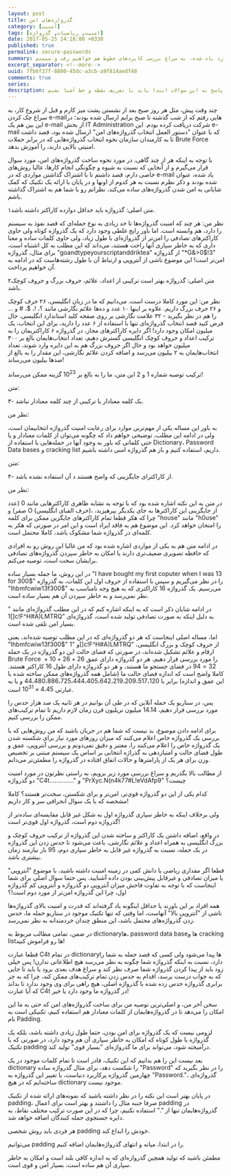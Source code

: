 ```yaml
---
layout: post
title: گذروازه‌های امن
category: [امنیت]
tags: [امنیت, ریاضیات, گذرواژه]
date: 2017-05-25 14:18:00 +0330
published: true
permalink: secure-passwords
summary: شاید وقتی برای اولین بار به برنامه نویسی بازی‌های کامپیوتری فکر کنیم احتمالا مهم‌ترین سوال برامون اینکه کامپیوتر به چه طریق همه اشیا رو در محل درستشون قرار می‌دهد؟ یا اشیا چگونه توسط کامپیوتر جابجا می‌شن؟ برای پاسخ به این سوالات ابتدا باید به سراغ تعریف نقطه و نحوه قرارگیری اشیا در فضاهای دو بعدی و سه بعدی برویم، دستگاه‌های مختصاتی را بررسی کنیم و سپس به سراغ تعریف خط و بردار بپردازیم. در این پست ضمن بررسی موارد یاد شده، به سراغ بررسی کابردهای خطوط هم خواهیم رفت و سیستم line-line collision detection را هم با هم بررسی خواهیم کرد.
excerpt_separator: <!--more--> 
uuid: 7fb6f37f-8800-45dc-a3cb-a9f814aedf48
comments: true
series:
description: شاید وقتی برای اولین بار به برنامه نویسی بازی‌های کامپیوتری فکر کنیم احتمالا مهم‌ترین سوال برامون اینکه کامپیوتر به چه طریق همه اشیا رو در محل درستشون قرار می‌دهد؟ یا اشیا چگونه توسط کامپیوتر جابجا می‌شن؟ برای پاسخ به این سوالات ابتدا باید با تعریف نقطه و خط آشنا بشیم.
---
```

چند وقت پیش، مثل هر روز صبح بعد از نشستن پشت میز کارم و قبل از شروع کار، به سراغ چک کردن e-mailهایی رفتم که از شب گذشته تا صبح برایم ارسال شده بودند؛ در این بین هم یک e-mail از بخش IT Administration شرکت دریافت کرده بودم.
این e-mail که با عنوان "دستور العمل انتخاب گذرواژه‌های امن" ارسال شده بود، قصد داشت تا به کارمندان سازمان نحوه انتخاب گذرواژه‌هایی که در برابر حملات Brute Force امنیتی بالایی دارند، را آموزش بدهد.

با توجه به اینکه هر از چند گاهی، در مورد نحوه ساخت گذرواژه‌های امن، مورد سوال قرار می‌گیرم و از آنجایی که نسبت به شیوه و چگونگی انجام کارها، غالبا روش‌های خاصی دارم، قصد داشتم تا با اشتراک گذاشتن مواردی که در e-mail یاد شده، عنوان شده بودند و ذکر نظرم نسبت به هر کدوم از اونها و در پایان با ارائه یک تکنیک که کمک شایانی به امن‌ شدن گذرواژه‌های ساده می‌کند، نظراتم رو با شما هم به اشتراک گذاشته باشم.


<span class="number-box">۱</span><span class="font-color-white">متن اصلی:</span> گذرواژه باید حداقل دوازده کاراکتر داشته باشد.

<span class="font-color-white">نظر من:</span> هر چند که امنیت گذرواژه‌ها تا حد زیادی به نوع حمله‌ای که قصد نفوذ به سیستم را دارد، هم وابسته است. اما باور رایج غلطی وجود دارد که یک گذرواژه کوتاه ولی حاوی کاراکترهای تصادفی را امن‌تر از گذرواژه‌ای با طول زیاد، ولی حاوی کلمات ساده و معنا داری که به خاطر سپاری آنها راحت هستند، می‌داند که این مطلب به کل اشتباه است، برای مثال، گذرواژه &quot;goandtypeyourscriptanddriktea&quot; از گذرواژه &quot;*G&>0$!3&quot; امن‌تر است! این موضوع ناشی از آنتروپی و ارتباط آن با طول رشته‌هاست که در ادامه به آن خواهیم پرداخت.


<span class="number-box">۲</span><span class="font-color-white">متن اصلی:</span> گذرواژه بهتر است ترکیبی از اعداد، علائم، حروف بزرگ و حروف کوچک باشد.

<span class="font-color-white">نظر من:</span> این مورد کاملا درست است. می‌دانیم که ما در زبان انگلیسی، ۲۶ حرف کوچک و ۲۶ حرف بزرگ داریم. علاوه بر اینها ۱۰ عدد و ده‌ها علائم نگارشی مانند ؟، !، $، # و ... را هم در نظر بگیرید - ۳۲ علامت نگارشی بر روی صفحه کلید استاندارد انگلیسی. حال فرض کنید قصد انتخاب گذرواژه‌ای تنها با استفاده از ۶ عدد را دارید، برای این انتخاب، یک میلیون امکان وجود دارد! اگر دایره کاراکترهای مجاز، در گذرواژه ۶ کاراکتریمان را به ترکیب اعداد و حروف کوچک انگلیسی گسترش دهیم، تعداد انتخاب‌هایمان بالغ بر ۳۰۰ میلیون خواهد بود و حال اگر حروف بزرگ هم به این دایره وارد شوند، تعداد انتخاب‌هایمان به ۲ بیلیون می‌رسد و اضافه کردن علائم نگارشی، این مقدار را به بالغ از صدها بیلیون می‌رساند!

ترکیب توصیه شماره 1 و 2 این متن، ما را به بالغ بر $10^23$ گزینه ممکن می‌رساند!

متن:

۳- یک کلمه معنادار یا ترکیبی از چند کلمه معنادار نباشد.

نظر من:

به باور این مساله یکی از مهم‌ترین موارد برای رعایت امنیت گذرواژه انتخابیمان است، ولی در ادامه این مطلب، توضیحی خواهم داد که چگونه می‌توان از کلمات معنادار و یا حتی کلماتی که باور به وجود آنها در حمله‌هایی با استفاده از Dictionary، Password Data bases و cracking list داریم، استفاده کنیم و باز هم گذرواژه امنی داشته باشیم.

متن:

۴- از کاراکترای جایگزینی که واضح هستند د آن استفاده نشده باشد.

نظر من:

در متن به این نکته اشاره شده بود که با توجه به تشابه ظاهری کاراکترهایی مانند 0 (عدد صفر) و O (حرف الفبای انگلیسی)، از جایگزینی این کاراکترها به جای یکدیگر بپرهیزید، چرا که هکر قطعا تمام کاراکترهای جایگزین ممکن برای کلمه "house" مانند "h0use" را امتحان خواهد کرد. این موضوع هم به فاقد ایراد است و این امر در صورتی که هکر به کلمه‌ای در گذرواژه شما مشکوک باشد، کاملا محتمل است.

در ادامه متن هم به یکی از مواردی اشاره شده بود که من غالبا این روش رو به افرادی که حافظه تصویری ضعیف‌تری دارند یا امکان به خاطر سپردن گذرواژه‌های تصادفی برایشان سخت  است، توصیه می‌کنم.

در این روش، ما جمله بسیار ساده "I have bought my first coputer when I was 13 for 300\$" را در نظر می‌گیریم و سپس با استفاده از حروف اول این کلمات، به گذرواژه "Ihbmfcwiw13f300\$" می‌رسیم. یک گذرواژه 16 کاراکتری که به هیچ وجه نامناسب به نظر نمی‌رسد و به خاطر سپردن آن هم بسیار ساده است.

در ادامه شایان ذکر است که به اینکه اشاره کنم که در این مطلب گذرواژه‌ای مانند "[]1c!F^H#A)LMTRQ" به دلیل اینکه به صورت تصادفی تولید شده است، گذرواژه‌ای بسیار امن تلقی شده است.

اما، مساله اصلی اینجاست که هر دو گذرواژه‌ای که در این مطلب توصیه شده‌اند، یعنی "Ihbmfcwiw13f300\$" و "1[]c!F^H#A)LMTRQ" از حروف کوچک و بزرگ انگلیسی، ارقام و علائم تشکیل شده‌اند، در صورتی که فضای حالت این دو گذرواژه در یک حمله Brute Force را مورد بررسی قرار دهیم، هر دو گذرواژه دارای عمق $26 + 26 + 10 + 32 = 94$ در فضای جستجو ما هستند، و هر دو گذرواژه دارای طول 16 کاراکتر هستند.
کاملا واضح است که اندازه فضای حالت ما (شامل همه گذرواژه‌های ممکن ساخته شده با این عمق و اندازه) برابر با 44،480،886،725،444،405،642،219،209،517،120 و یا به عبارتی $4.45 × 10^31$ است.

پس، در سناریو یک حمله آنلاین که در طی آن بوانیم در هر ثانیه یک صد هزار حدس را مورد بررسی قرار دهیم، 14.14 میلیون تریلیون قرن زمان لازم داریم تا تمام ترکیب‌های ممکن را بررسی کنیم.

برای ادامه دادن موضوع، بد نیست که شما هم در جریان باشید که من روش‌هایی که با بررسی یک گذرواژه خاص اعلام می‌کنند که میزان روزهای مورد نیاز برای شکسته شدن یک گذرواژه خاص را اعلام می‌کنند را، معتبر و دقیق نمی‌دونم و بررسی آنتروپی، عمق و طول فضای حالت و امتیازدهی به گذراژه انتخابی بر اساس یک سیستم مبتنی بر تخصیص وزن برای هر یک از پارامترها و حالات اتفاق افتاده در گذرواژه را مطمئن‌تر می‌دانم.

از مطالب بالا بگذریم و سراغ بررسی مورد زیر برویم، به راستی نظرتون در مورد امنیت دو گذرواژه "C4t.............." و "PrXyc.N(n4k77#L!eVdAfp9" چیست؟

کدام یکی از این دو گذرواژه قوی‌تر، امن‌تر و برای شکستن، سخت‌تر هستند؟ کاملا مشخصه که با یک سوال انحرافی سر و کار داریم!

ولی برخلاف اینکه به خاطر سپاری گذرواژه اول به شکل غیر قابل مقایسه‌ای ساده‌تر از گذرواژه دوم است، گذرواژه اول قوی‌تر است!

در واقع، اضافه داشتن یک کاراکتر و ساخته شدن این گذرواژه از ترکیب حروف کوچک و بزرگ انگلیسی به همراه اعداد و علائم نگارشی، باعث می‌شود تا حدس زدن این گذرواژه در یک حمله، نسبت به گذرواژه غیر قابل به خاطر سپاری دوم، 95 بار نیازمند زمان بیشتری باشد.

قطعا اگر مقداری ریاضی یا دانش کمی در زمینه امنیت داشته باشید، با موضوع "آنتروپی" یا میزان تصادفی و غیرقابل پیش‌بینی بودن داده آشنایید. پس حتما سوال اصلی برای شما اینجاست که با توجه به تفاوت فاحش میزان آنتروپی دو گذرواژه و آنتروپی کم گذرواژه اول، چرا این گذرواژه امن‌تر از مورد دوم است!؟

همه افراد بر این باورند یا حداقل اینگونه یاد گرفته‌اند که قدرت و امنیت بالای گذرواژه‌ها ناشی از "آنتروپی بالا" آنهاست، اما وقتی که تنها تکنیک موجود در سناریو حمله ما، حدس زدن گذرواژه‌های محتمل باشد، این منطق چندان خردمندانه به نظر نمی‌رسد.

در ضمن، تمامی مطالب مربوط به dictionaryها، password data baseها و cracking listها رو فراموش کنید!

قطعا عبارت C4t در تمام dictionaryها پیدا می‌شود ولی کسی که قصد حمله به شما را دارد، نسبت به اینکه گذرواژه شما چگونه به نظر می‌رسد هیچ اطلاعاتی ندارن! پس خیلی زود باید از پیدا کردن گذرواژه شما صرف نظر کند و سراغ هدف بعدی برود یا باید تا جایی که به جواب درست برسد، اقدام به حدس زدن تمام ترکیب‌های ممکن کند، چرا که به جز برابری گذرواژه حدس زده شده با گذرواژه اصلی، هیچ راهی برای وی وجود ندارد تا بداند که آیا عبارت C4t در گذرواژه ما وجود دارد یا خیر!

سخن آخر من، و اصلی‌ترین توصیه من برای ساخت گذرواژه‌های امن که حتی به ما این امکان را می‌دهد تا در گذرواژه‌هایمان از کلمات معنادار هم استفاده کنیم، تکنیکی است به نام Padding.

لزومی نیست که یک گذرواژه برای امن بودن، حتما طول زیادی داشته باشد، بلکه یک گذرواژه با طول کوتاه که امکان به خاطر سپاری آن هم وجود دارد، در صورتی که با تکنیک padding درآمیخته شود، می‌تواند برای ما گذرواژه‌ای "بسیار قوی" تولید کند.

بعد نیست این را هم بدانیم که این تکنیک، قادر است تا تمام کلمات موجود در یک dictionary را شکست دهد، برای مثال گذرواژه ساده "Password" را در نظر بگیرید که چهارمین گذرواژه پرکاربرد دنیاست، با تغییر این گذرواژه به "Password."، گذرواژه‌ای ساخته‌ایم که در هیچ dictionary موجود نیست.

در پایان بهتر است این نکته را در نظر داشته باشید که نمونه‌های ارائه شده از تکنیک padding، صرفا جنبه مثال را داشتند و بهتر است برای اعمال padding در گذرواژه‌هایمان تنها از "." استفاده نکنیم، چرا که در این صورت ترکیب مختلف نقاط، به دایره جستجوی حمله کنندگان اضافه خواهد شد. 

هر فردی باید روش شخصی padding خودش را ابداع کند.

می‌توانیم padding را در ابتدا، میانه و انتهای گذرواژه‌هایمان اضافه کنیم.

مطمئن باشید که تولید همچین گذروازه‌ای که به اندازه کافی بلند است و امکان به خاطر سپاری آن هم ساده است، بسیار امن و قوی است.
